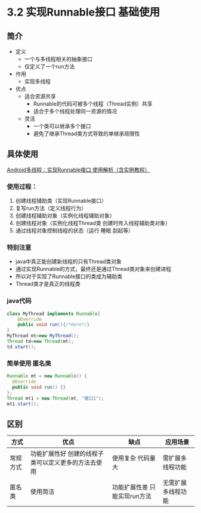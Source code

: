 # 3.2 实现Runnable接口 基础使用

## 简介

* 定义
  * 一个与多线程相关的抽象接口
  * 仅定义了一个run方法
* 作用
  * 实现多线程
* 优点
  * 适合资源共享
    * Runnable的代码可被多个线程（Thread实例）共享
    * 适合于多个线程处理同一资源的情况
  * 灵活
    * 一个类可以继承多个接口
    * 避免了继承Thread类方式导致的单继承局限性

## 具体使用

[Android多线程：实现Runnable接口 使用解析（含实例教程）](https://www.jianshu.com/p/95b186fbf192)

### 使用过程：

1. 创建线程辅助类（实现Runnable接口）
2. 复写run方法（定义线程行为）
3. 创建线程辅助对象（实例化线程辅助对象）
4. 创建线程对象（实例化线程Thread类 创建时传入线程辅助类对象）
5. 通过线程对象控制线程的状态（运行 睡眠 刮起等）

### 特别注意

* java中真正能创建新线程的只有Thread类对象
* 通过实现Runnable的方式，最终还是通过Thread类对象来创建进程
* 所以对于实现了Runnable接口的类成为辅助类
* Thread类才是真正的线程类

### java代码

```java
class MyThread implements Runnable{
    @Override
    public void run(){/*more*/}
}
MyThread mt=new MyThread();
Thread td=new Thread(mt);
td.start();
```

### 简单使用 匿名类

```java
Runnable mt = new Runnable() {
  @Override
  public void run() {}
};
Thread mt1 = new Thread(mt, "窗口1");
mt1.start();
```

## 区别

| 方式     | 优点                                                | 缺点                         | 应用场景           |
| -------- | --------------------------------------------------- | ---------------------------- | ------------------ |
| 常规方式 | 功能扩展性好 创建的线程子类可以定义更多的方法去使用 | 使用复杂 代码量大            | 需扩展多线程功能   |
| 匿名类   | 使用简洁                                            | 功能扩展性差 只能实现run方法 | 无需扩展多线程功能 |



